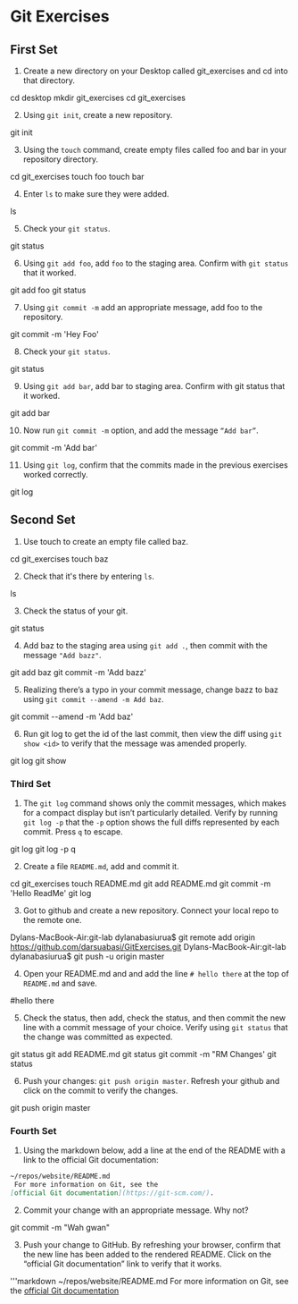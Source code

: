 # Git Exercises

## First Set
1. Create a new directory on your Desktop called git_exercises and cd into that directory.

cd desktop
mkdir git_exercises
cd git_exercises 


2. Using `git init`, create a new repository.

git init

3. Using the `touch` command, create empty files called foo and bar in your repository directory.

cd git_exercises 
touch foo
touch bar

4. Enter `ls` to make sure they were added.

ls 

5. Check your `git status`.

git status 

6. Using `git add foo`, add `foo` to the staging area. Confirm with `git status` that it worked.

git add foo 
git status 

7. Using `git commit -m` add an appropriate message, add foo to the repository.

git commit -m 'Hey Foo'

8. Check your `git status`.

git status 

9. Using `git add bar`, add bar to staging area. Confirm with git status that it worked.

git add bar

10. Now run `git commit -m` option, and add the message `“Add bar”`.

git commit -m 'Add bar'

11. Using `git log`, confirm that the commits made in the previous exercises worked correctly.

git log 
  

## Second Set

1. Use touch to create an empty file called baz.

cd git_exercises
touch baz

2. Check that it's there by entering `ls`.

ls 

3. Check the status of your git. 

git status 

4. Add baz to the staging area using `git add .`, then commit with the message `"Add bazz"`.

git add baz
git commit -m 'Add bazz'

5. Realizing there’s a typo in your commit message, change bazz to baz using `git commit --amend -m Add baz`.

git commit --amend -m 'Add baz'

6. Run git log to get the id of the last commit, then view the diff using `git show <id>` to verify that the message was amended properly.

git log 
git show <id>

### Third Set

1. The `git log` command shows only the commit messages, which makes for a compact display but isn’t particularly detailed. Verify by running `git log -p` that the `-p` option shows the full diffs represented by each commit. Press `q` to escape.

git log
git log -p
q

2. Create a file `README.md`, add and commit it.

cd git_exercises 
touch README.md
git add README.md 
git commit -m 'Hello ReadMe'
git log 

3. Got to github and create a new repository. Connect your local repo to the remote one.

Dylans-MacBook-Air:git-lab dylanabasiurua$ git remote add origin https://github.com/darsuabasi/GitExercises.git 
Dylans-MacBook-Air:git-lab dylanabasiurua$ git push -u origin master

4. Open your README.md and and add the line `# hello there` at the top of `README.md` and save.

#hello there 

5. Check the status, then add, check the status, and then commit the new line with a commit message of your choice. Verify using `git status` that the change was committed as expected.

git status 
git add README.md
git status 
git commit -m "RM Changes' 
git status 

6. Push your changes: `git push origin master`. Refresh your github and click on the commit to verify the changes.

git push origin master 

### Fourth Set

1. Using the markdown below, add a line at the end of the README with a link to the official Git documentation:

```markdown
~/repos/website/README.md
 For more information on Git, see the
[official Git documentation](https://git-scm.com/).
```

2. Commit your change with an appropriate message. Why not?

git commit -m "Wah gwan"

3. Push your change to GitHub. By refreshing your browser, confirm that the new line has been added to the rendered README. Click on the “official Git documentation” link to verify that it works.

'''markdown 
~/repos/website/README.md
For more information on Git, see the 
[official Git documentation](https://github.com/darsuabasi/git-lab.git)
